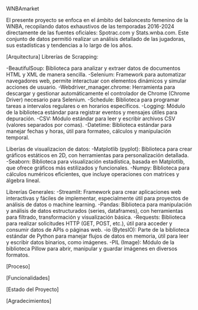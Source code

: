WNBAmarket

El presente proyecto se enfoca en el ámbito del baloncesto femenino de la WNBA, recopilando
datos exhaustivos de las temporadas 2016-2024 directamente de las fuentes oficiales: Spotrac.com y Stats.wnba.com. Este conjunto de datos 
permitió realizar un análisis detallado de las jugadoras, sus estadísticas y tendencias a lo largo de los años.

[Arquitectura]
Librerías de Scrapping:

-BeautifulSoup: Biblioteca para analizar y extraer datos de documentos HTML y XML de manera sencilla.
-Selenium: Framework para automatizar navegadores web, permite interactuar con elementos dinámicos y simular acciones de usuario.
-Webdriver_manager.chrome: Herramienta para descargar y gestionar automáticamente el controlador de Chrome (Chrome Driver) necesario para Selenium. 
-Schedule: Biblioteca para programar tareas a intervalos regulares o en horarios específicos.
-Logging: Módulo de la biblioteca estándar para registrar eventos y mensajes útiles para depuración.
-CSV: Módulo estándar para leer y escribir archivos CSV (valores separados por comas).
-Datetime: Biblioteca estándar para manejar fechas y horas, útil para formateo, cálculos y manipulación temporal.

Liberías de visualizacion de datos:
-Matplotlib (pyplot): Biblioteca para crear gráficos estáticos en 2D, con herramientas para personalización detallada.
-Seaborn: Biblioteca para visualización estadística, basada en Matplotlib, que ofrece gráficos más estilizados y funcionales. 
-Numpy: Biblioteca para cálculos numéricos eficientes, que incluye operaciones con matrices y álgebra lineal.

Librerías Generales: 
-Streamlit: Framework para crear aplicaciones web interactivas y fáciles de implementar, especialmente útil para proyectos de análisis de datos o machine learning.
-Pandas: Biblioteca para manipulación y análisis de datos estructurados (series, dataframes), con herramientas para filtrado, transformación y visualización básica.
-Requests: Biblioteca para realizar solicitudes HTTP (GET, POST, etc.), útil para acceder y consumir datos de APIs o páginas web.
-io (BytesIO): Parte de la biblioteca estándar de Python para manejar flujos de datos en memoria, útil para leer y escribir datos binarios, como imágenes.
-PIL (Image): Módulo de la biblioteca Pillow para abrir, manipular y guardar imágenes en diversos formatos.

[Proceso]

[Funcionalidades]

[Estado del Proyecto]

[Agradecimientos]
